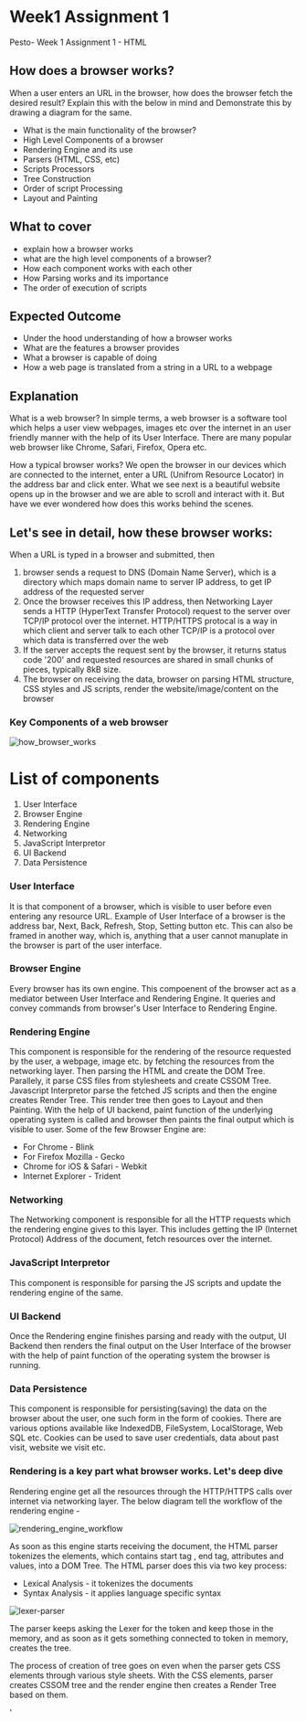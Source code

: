 # Week1 Assignment 1

Pesto- Week 1 Assignment 1 - HTML

## How does a browser works?

When a user enters an URL in the browser, how does the browser fetch the desired result? Explain this with the below in mind and Demonstrate this by drawing a diagram for the same.
- What is the main functionality of the browser?
- High Level Components of a browser
- Rendering Engine and its use
- Parsers (HTML, CSS, etc)
- Scripts Processors
- Tree Construction
- Order of script Processing
- Layout and Painting

## What to cover
- explain how a browser works
- what are the high level components of a browser?
- How each component works with each other
- How Parsing works and its importance
- The order of execution of scripts

## Expected Outcome
- Under the hood understanding of how a browser works
- What are the features a browser provides
- What a browser is capable of doing
- How a web page is translated from a string in a URL to a webpage


## Explanation
What is a web browser? 
In simple terms, a web browser is a software tool which helps a user view webpages, images etc over the internet in an user friendly manner with the help of its User Interface.
There are many popular web browser like Chrome, Safari, Firefox, Opera etc. 

How a typical browser works?
We open the browser in our devices which are connected to the internet, enter a URL (Unifrom Resource Locator) in the address bar and click enter. What we see next is a beautiful website opens up in the browser and we are able to scroll and interact with it. But have we ever wondered how does this works behind the scenes.

## Let's see in detail, how these browser works:
When a URL is typed in a browser and submitted, then 
1. browser sends a request to DNS (Domain Name Server), which is a directory which maps domain name to server IP address, to get IP address of the requested server
2. Once the browser receives this IP address, then Networking Layer sends a HTTP (HyperText Transfer Protocol) request to the server over TCP/IP protocol over the internet.
HTTP/HTTPS protocal is a way in which client and server talk to each other
TCP/IP is a protocol over which data is transferred over the web
3. If the server accepts the request sent by the browser, it returns status code '200' and requested resources are shared in small chunks of pieces, typically 8kB size.
4. The browser on receiving the data, browser on parsing HTML structure, CSS styles and JS scripts, render the website/image/content on the browser

### Key Components of a web browser
![how_browser_works](https://user-images.githubusercontent.com/15044489/180613823-fad90d34-4e0a-4e1d-a543-b9dc412e5fde.png)

# List of components
1. User Interface
2. Browser Engine
3. Rendering Engine
4. Networking
5. JavaScript Interpretor
6. UI Backend
7. Data Persistence

### User Interface
It is that component of a browser, which is visible to user before even entering any resource URL. Example of User Interface of a browser is the address bar, Next, Back, Refresh, Stop, Setting button etc. This can also be framed in another way, which is, anything that a user cannot manuplate in the browser is part of the user interface.

### Browser Engine
Every browser has its own engine. This compoenent of the browser act as a mediator between User Interface and Rendering Engine. It queries and convey commands from browser's User Interface to Rendering Engine.

### Rendering Engine
This component is responsible for the rendering of the resource requested by the user, a webpage, image etc. by fetching the resources from the networking layer. Then parsing the HTML and create the DOM Tree. Parallely, it parse CSS files from stylesheets and create CSSOM Tree. Javascript Interpretor parse the fetched JS scripts and then the engine creates Render Tree. This render tree then goes to Layout and then Painting. With the help of UI backend, paint function of the underlying operating system is called and browser then paints the final output which is visible to user.
Some of the few Browser Engine are:
- For Chrome - Blink
- For Firefox Mozilla - Gecko
- Chrome for iOS & Safari - Webkit
- Internet Explorer - Trident

### Networking
The Networking component is responsible for all the HTTP requests which the rendering engine gives to this layer. This includes getting the IP (Internet Protocol) Address of the document, fetch resources over the internet.

### JavaScript Interpretor
This component is responsible for parsing the JS scripts and update the rendering engine of the same.

### UI Backend
Once the Rendering engine finishes parsing and ready with the output, UI Backend then renders the final output on the User Interface of the browser with the help of paint function of the operating system the browser is running.

### Data Persistence
This component is responsible for persisting(saving) the data on the browser about the user, one such form in the form of cookies. There are various options available like IndexedDB, FileSystem, LocalStorage, Web SQL etc. Cookies can be used to save user credentials, data about past visit, website we visit etc.


### Rendering is a key part what browser works. Let's deep dive
Rendering engine get all the resources through the HTTP/HTTPS calls over internet via networking layer. The below diagram tell the workflow of the rendering engine - 

![rendering_engine_workflow](https://user-images.githubusercontent.com/15044489/180613828-9bc514bb-6381-4b53-86fa-249a3a469d67.png)

As soon as this engine starts receiving the document, the HTML parser tokenizes the elements, which contains start tag , end tag, attributes and values, into a DOM Tree. The HTML parser does this via two key process:
- Lexical Analysis - it tokenizes the documents
- Syntax Analysis - it applies language specific syntax

![lexer-parser](https://user-images.githubusercontent.com/15044489/180613827-d849e1ea-56b5-4106-8c96-f805ff8b3e60.png)

The parser keeps asking the Lexer for the token and keep those in the memory, and as soon as it gets something connected to token in memory, creates the tree.

The process of creation of tree goes on even when the parser gets CSS elements through various style sheets. With the CSS elements, parser creates CSSOM tree and the render engine then creates a Render Tree based on them. 

'<script/>' tag can block the parsing of HTML and stop the rendering process, if 'async' or 'defer' attribute not mentioned. JS interpretation is done during compile time or whenever a parser is invoked. Please see the image below:

![script_updating_token](https://user-images.githubusercontent.com/15044489/180613829-e3eac23e-ea9f-44f6-9639-8c0f5e2861f2.png)

Now the rendering engine with the help of both DOM and CSSOM, creates a Render Tree. This then go through a process of 'Layout'. It is during this process, the exact size and location of a node is assigned to create the desired output.

The next stage is 'Painting' - the render tree will be traversed and each node will be painted using the UI Backend layer.

